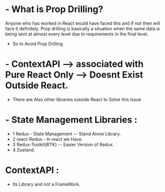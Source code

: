 # - What is Prop Drilling?

Anyone who has worked in React would have faced this and if not then will face it definitely. Prop drilling is basically a situation when the same data is being sent at almost every level due to requirements in the final level.

- So to Avoid Prop Drilling

# - ContextAPI --> associated with Pure React Only --> Doesnt Exist Outside React.

- There are Also other libraries outside React to Solve this Issue

# - State Management Libraries :

- 1 Redux - State Management -- Stand Alone Library.
- 2 react-Redux - In react we Have.
- 3 Redux-Toolkit(RTK) -- Easier Version of Redux.
- 4 Zustand.

# ContextAPI :

- Its Library and not a FrameWork.
